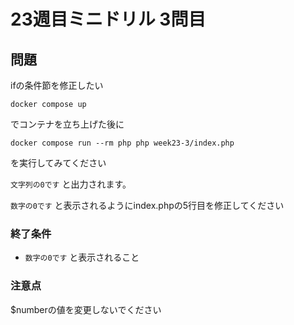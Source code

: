 # 23週目ミニドリル 3問目

## 問題

ifの条件節を修正したい

```
docker compose up
```

でコンテナを立ち上げた後に

```
docker compose run --rm php php week23-3/index.php
```

を実行してみてください

`文字列の0です` と出力されます。

`数字の0です` と表示されるようにindex.phpの5行目を修正してください

### 終了条件
- `数字の0です` と表示されること

### 注意点

$numberの値を変更しないでください